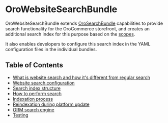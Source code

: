 # OroWebsiteSearchBundle

OroWebsiteSearchBundle extends [OroSearchBundle](https://github.com/oroinc/platform/tree/master/src/Oro/Bundle/SearchBundle) capabilities to provide search functionality for the OroCommerce storefront, and creates an additional search index for this purpose based on the [scopes](https://github.com/oroinc/platform/tree/master/src/Oro/Bundle/ScopeBundle).

It also enables developers to configure this search index in the YAML configuration files in the individual bundles.

## Table of Contents

* [What is website search and how it's different from regular search](./Resources/doc/what_is_website_search.md)
* [Website search configuration](./Resources/doc/configuration.md)
* [Search index structure](./Resources/doc/index_structure.md)
* [How to perform search](./Resources/doc/search.md)
* [Indexation process](./Resources/doc/indexation.md)
* [Reindexation during platform update](Resources/doc/platform_update.md)
* [ORM search engine](./Resources/doc/orm_engine.md)
* [Testing](./Resources/doc/testing.md)
